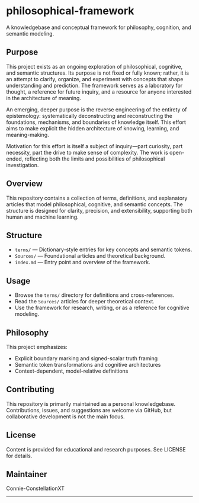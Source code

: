 # philosophical-framework

A knowledgebase and conceptual framework for philosophy, cognition, and semantic modeling.

## Purpose

This project exists as an ongoing exploration of philosophical, cognitive, and semantic structures. Its purpose is not fixed or fully known; rather, it is an attempt to clarify, organize, and experiment with concepts that shape understanding and prediction. The framework serves as a laboratory for thought, a reference for future inquiry, and a resource for anyone interested in the architecture of meaning.

An emerging, deeper purpose is the reverse engineering of the entirety of epistemology: systematically deconstructing and reconstructing the foundations, mechanisms, and boundaries of knowledge itself. This effort aims to make explicit the hidden architecture of knowing, learning, and meaning-making.

Motivation for this effort is itself a subject of inquiry—part curiosity, part necessity, part the drive to make sense of complexity. The work is open-ended, reflecting both the limits and possibilities of philosophical investigation.

## Overview
This repository contains a collection of terms, definitions, and explanatory articles that model philosophical, cognitive, and semantic concepts. The structure is designed for clarity, precision, and extensibility, supporting both human and machine learning.

## Structure
- `terms/` — Dictionary-style entries for key concepts and semantic tokens.
- `Sources/` — Foundational articles and theoretical background.
- `index.md` — Entry point and overview of the framework.

## Usage
- Browse the `terms/` directory for definitions and cross-references.
- Read the `Sources/` articles for deeper theoretical context.
- Use the framework for research, writing, or as a reference for cognitive modeling.

## Philosophy
This project emphasizes:
- Explicit boundary marking and signed-scalar truth framing
- Semantic token transformations and cognitive architectures
- Context-dependent, model-relative definitions

## Contributing
This repository is primarily maintained as a personal knowledgebase. Contributions, issues, and suggestions are welcome via GitHub, but collaborative development is not the main focus.

## License
Content is provided for educational and research purposes. See LICENSE for details.

## Maintainer
Connie-ConstellationXT

---

